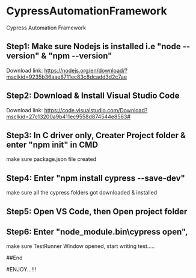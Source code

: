 # CypressAutomationFramework
Cypress Automation Framework

## Step1: Make sure Nodejs is installed i.e "node --version" & "npm --version"
Download link: https://nodejs.org/en/download/?msclkid=9235b36aae8711ec83c8dcadd3d2c7ae

## Step2: Download & Install Visual Studio Code
Download link: https://code.visualstudio.com/Download?msclkid=27c13200a9b411ec9558d874544e8563#

## Step3: In C driver only, Creater Project folder & enter "npm init" in CMD
make sure package.json file created

## Step4: Enter "npm install cypress --save-dev"
make sure all the cypress folders got downloaded & installed

## Step5: Open VS Code, then Open project folder

## Step6: Enter "node_module\.bin\cypress open",
make sure TestRunner Window opened, start writing test..... 

##End

#ENJOY...!!!

